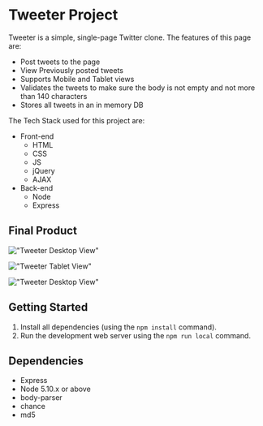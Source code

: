 # Tweeter Project

Tweeter is a simple, single-page Twitter clone. The features of this page are:
- Post tweets to the page
- View Previously posted tweets
- Supports Mobile and Tablet views
- Validates the tweets to make sure the body is not empty and not more than 140 characters
- Stores all tweets in an in memory DB

The Tech Stack used for this project are:
- Front-end
  - HTML
  - CSS
  - JS
  - jQuery
  - AJAX
- Back-end
  - Node
  - Express

## Final Product
!["Tweeter Desktop View"](https://github.com/sajinthan1994/tweeter/blob/master/public/images/Tweeter-Desktop%20view.png?raw=true)

!["Tweeter Tablet View"](https://github.com/sajinthan1994/tweeter/blob/master/public/images/Tweeter-Tablet%20view.png?raw=true)

!["Tweeter Desktop View"](https://github.com/sajinthan1994/tweeter/blob/master/public/images/Tweeter-mobile%20view.png?raw=true)
## Getting Started

1. Install all dependencies (using the `npm install` command).
2. Run the development web server using the `npm run local` command.

## Dependencies
- Express
- Node 5.10.x or above
- body-parser
- chance
- md5

